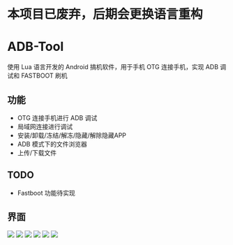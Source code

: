 # 本项目已废弃，后期会更换语言重构

# ADB-Tool
使用 Lua 语言开发的 Android 搞机软件，用于手机 OTG 连接手机，实现 ADB 调试和 FASTBOOT 刷机

## 功能
- OTG 连接手机进行 ADB 调试
- 局域网连接进行调试
- 安装/卸载/冻结/解冻/隐藏/解除隐藏APP
- ADB 模式下的文件浏览器
- 上传/下载文件

## TODO
- Fastboot 功能待实现

## 界面

![](./png/1.png)
![](./png/2.png)
![](./png/3.png)
![](./png/4.png)
![](./png/5.png)
![](./png/6.png)
